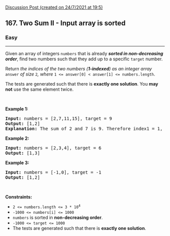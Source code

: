 [Discussion Post (created on 24/7/2021 at 19:5)](https://leetcode.com/problems/two-sum-ii-input-array-is-sorted/discuss/1423421/C%2B%2B-oror-Two-Pointer)  
<h2>167. Two Sum II - Input array is sorted</h2><h3>Easy</h3><hr><div><p>Given an array of integers <code>numbers</code> that is already <strong><em>sorted in non-decreasing order</em></strong>, find two numbers such that they add up to a specific <code>target</code> number.</p>

<p>Return<em> the indices of the two numbers (<strong>1-indexed</strong>) as an integer array </em><code>answer</code><em> of size </em><code>2</code><em>, where </em><code>1 &lt;= answer[0] &lt; answer[1] &lt;= numbers.length</code>.</p>

<p>The tests are generated such that there is <strong>exactly one solution</strong>. You <strong>may not</strong> use the same element twice.</p>

<p>&nbsp;</p>
<p><strong>Example 1:</strong></p>

<pre><strong>Input:</strong> numbers = [2,7,11,15], target = 9
<strong>Output:</strong> [1,2]
<strong>Explanation:</strong> The sum of 2 and 7 is 9. Therefore index1 = 1, index2 = 2.
</pre>

<p><strong>Example 2:</strong></p>

<pre><strong>Input:</strong> numbers = [2,3,4], target = 6
<strong>Output:</strong> [1,3]
</pre>

<p><strong>Example 3:</strong></p>

<pre><strong>Input:</strong> numbers = [-1,0], target = -1
<strong>Output:</strong> [1,2]
</pre>

<p>&nbsp;</p>
<p><strong>Constraints:</strong></p>

<ul>
	<li><code>2 &lt;= numbers.length &lt;= 3 * 10<sup>4</sup></code></li>
	<li><code>-1000 &lt;= numbers[i] &lt;= 1000</code></li>
	<li><code>numbers</code> is sorted in <strong>non-decreasing order</strong>.</li>
	<li><code>-1000 &lt;= target &lt;= 1000</code></li>
	<li>The tests are generated such that there is <strong>exactly one solution</strong>.</li>
</ul>
</div>